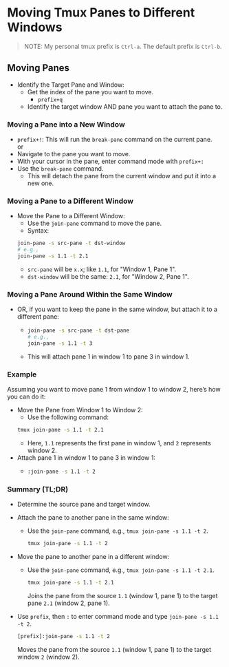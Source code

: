 # Moving Tmux Panes to Different Windows

> NOTE: My personal tmux prefix is `Ctrl-a`. The default prefix is `Ctrl-b`.

## Moving Panes 
* Identify the Target Pane and Window:
    * Get the index of the pane you want to move.  
        * `prefix+q`
    * Identify the target window AND pane you want to attach the pane to.

### Moving a Pane into a New Window
* `prefix+!`: This will run the `break-pane` command on the current pane.  
or
* Navigate to the pane you want to move.  
* With your cursor in the pane, enter command mode with `prefix+:`  
* Use the `break-pane` command.  
    * This will detach the pane from the current window and put it into a new one.


### Moving a Pane to a Different Window
* Move the Pane to a Different Window:
    * Use the `join-pane` command to move the pane.  
    * Syntax:
     ```bash
     join-pane -s src-pane -t dst-window
     # e.g.,
     join-pane -s 1.1 -t 2.1
     ```
    * `src-pane` will be `x.x`; like `1.1`, for "Window 1, Pane 1". 
    * `dst-window` will be the same: `2.1`, for "Window 2, Pane 1".

### Moving a Pane Around Within the Same Window
* OR, if you want to keep the pane in the same window, but attach it to a different
  pane:
    * ```bash
      join-pane -s src-pane -t dst-pane
      # e.g.,
      join-pane -s 1.1 -t 3
      ```
    * This will attach pane 1 in window 1 to pane 3 in window 1.



### Example

Assuming you want to move pane 1 from window 1 to window 2, here’s how you can do it:

* Move the Pane from Window 1 to Window 2:
    * Use the following command:
     ```bash
     tmux join-pane -s 1.1 -t 2.1
     ```
    * Here, `1.1` represents the first pane in window 1, and `2` represents window 2.
* Attach pane 1 in window 1 to pane 3 in window 1:
    * ```bash
      :join-pane -s 1.1 -t 2
      ```

### Summary (TL;DR)

* Determine the source pane and target window.

* Attach the pane to another pane in the same window:
    - Use the `join-pane` command, e.g., `tmux join-pane -s 1.1 -t 2`.
      ```bash
      tmux join-pane -s 1.1 -t 2
      ```

* Move the pane to another pane in a different window:
    - Use the `join-pane` command, e.g., `tmux join-pane -s 1.1 -t 2.1`.
      ```bash
      tmux join-pane -s 1.1 -t 2.1
      ```
      Joins the pane from the source `1.1` (window 1, pane 1) to the target pane
      `2.1` (window 2, pane 1).  

* Use `prefix`, then `:` to enter command mode and type `join-pane -s 1.1 -t 2`.
    ```bash
    [prefix]:join-pane -s 1.1 -t 2
    ```
    Moves the pane from the source `1.1` (window 1, pane 1) to the target window
    `2` (window 2).  

